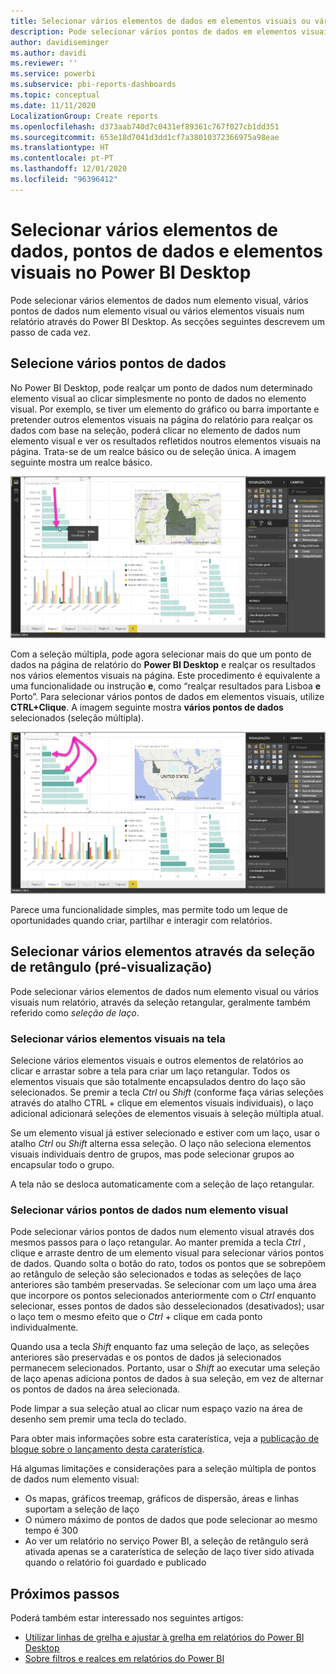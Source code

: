 ```yaml
---
title: Selecionar vários elementos de dados em elementos visuais ou vários elementos visuais com o Power BI Desktop
description: Pode selecionar vários pontos de dados em elementos visuais do Power BI Desktop com CTRL+clique simples
author: davidiseminger
ms.author: davidi
ms.reviewer: ''
ms.service: powerbi
ms.subservice: pbi-reports-dashboards
ms.topic: conceptual
ms.date: 11/11/2020
LocalizationGroup: Create reports
ms.openlocfilehash: d373aab740d7c0431ef89361c767f027cb1dd351
ms.sourcegitcommit: 653e18d7041d3dd1cf7a38010372366975a98eae
ms.translationtype: HT
ms.contentlocale: pt-PT
ms.lasthandoff: 12/01/2020
ms.locfileid: "96396412"
---
```

# <a name="multi-select-data-elements-data-points-and-visuals-in-power-bi-desktop"></a>Selecionar vários elementos de dados, pontos de dados e elementos visuais no Power BI Desktop

Pode selecionar vários elementos de dados num elemento visual, vários pontos de dados num elemento visual ou vários elementos visuais num relatório através do Power BI Desktop. As secções seguintes descrevem um passo de cada vez.

## <a name="select-multiple-data-points"></a>Selecione vários pontos de dados

No Power BI Desktop, pode realçar um ponto de dados num determinado elemento visual ao clicar simplesmente no ponto de dados no elemento visual. Por exemplo, se tiver um elemento do gráfico ou barra importante e pretender outros elementos visuais na página do relatório para realçar os dados com base na seleção, poderá clicar no elemento de dados num elemento visual e ver os resultados refletidos noutros elementos visuais na página. Trata-se de um realce básico ou de seleção única. A imagem seguinte mostra um realce básico. 

![Ponto de dados único selecionado](media/desktop-multi-select/multi-select_01.png)

Com a seleção múltipla, pode agora selecionar mais do que um ponto de dados na página de relatório do **Power BI Desktop** e realçar os resultados nos vários elementos visuais na página. Este procedimento é equivalente a uma funcionalidade ou instrução **e**, como “realçar resultados para Lisboa **e** Porto”. Para selecionar vários pontos de dados em elementos visuais, utilize **CTRL+Clique**. A imagem seguinte mostra **vários pontos de dados** selecionados (seleção múltipla).

![Vários pontos de dados selecionados](media/desktop-multi-select/multi-select_02.png)

Parece uma funcionalidade simples, mas permite todo um leque de oportunidades quando criar, partilhar e interagir com relatórios. 

## <a name="select-multiple-elements-using-rectangle-select-preview"></a>Selecionar vários elementos através da seleção de retângulo (pré-visualização)

Pode selecionar vários elementos de dados num elemento visual ou vários visuais num relatório, através da seleção retangular, geralmente também referido como *seleção de laço*. 

### <a name="select-multiple-visuals-on-the-canvas"></a>Selecionar vários elementos visuais na tela

Selecione vários elementos visuais e outros elementos de relatórios ao clicar e arrastar sobre a tela para criar um laço retangular. Todos os elementos visuais que são totalmente encapsulados dentro do laço são selecionados. Se premir a tecla *Ctrl* ou *Shift* (conforme faça várias seleções através do atalho CTRL + clique em elementos visuais individuais), o laço adicional adicionará seleções de elementos visuais à seleção múltipla atual. 

Se um elemento visual já estiver selecionado e estiver com um laço, usar o atalho *Ctrl* ou *Shift* alterna essa seleção. O laço não seleciona elementos visuais individuais dentro de grupos, mas pode selecionar grupos ao encapsular todo o grupo.

A tela não se desloca automaticamente com a seleção de laço retangular. 

### <a name="select-multiple-data-points-in-a-visual"></a>Selecionar vários pontos de dados num elemento visual

Pode selecionar vários pontos de dados num elemento visual através dos mesmos passos para o laço retangular. Ao manter premida a tecla *Ctrl* , clique e arraste dentro de um elemento visual para selecionar vários pontos de dados. Quando solta o botão do rato, todos os pontos que se sobrepõem ao retângulo de seleção são selecionados e todas as seleções de laço anteriores são também preservadas. Se selecionar com um laço uma área que incorpore os pontos selecionados anteriormente com o *Ctrl* enquanto selecionar, esses pontos de dados são desselecionados (desativados); usar o laço tem o mesmo efeito que o *Ctrl* + clique em cada ponto individualmente. 

Quando usa a tecla *Shift* enquanto faz uma seleção de laço, as seleções anteriores são preservadas e os pontos de dados já selecionados permanecem selecionados. Portanto, usar o *Shift* ao executar uma seleção de laço apenas adiciona pontos de dados à sua seleção, em vez de alternar os pontos de dados na área selecionada.

Pode limpar a sua seleção atual ao clicar num espaço vazio na área de desenho sem premir uma tecla do teclado.

Para obter mais informações sobre esta caraterística, veja a [publicação de blogue sobre o lançamento desta caraterística](https://powerbi.microsoft.com/blog/power-bi-desktop-august-2020-feature-summary/#_Data_point).

Há algumas limitações e considerações para a seleção múltipla de pontos de dados num elemento visual:

* Os mapas, gráficos treemap, gráficos de dispersão, áreas e linhas suportam a seleção de laço
* O número máximo de pontos de dados que pode selecionar ao mesmo tempo é 300
* Ao ver um relatório no serviço Power BI, a seleção de retângulo será ativada apenas se a caraterística de seleção de laço tiver sido ativada quando o relatório foi guardado e publicado

## <a name="next-steps"></a>Próximos passos

Poderá também estar interessado nos seguintes artigos:

* [Utilizar linhas de grelha e ajustar à grelha em relatórios do Power BI Desktop](desktop-gridlines-snap-to-grid.md)
* [Sobre filtros e realces em relatórios do Power BI](power-bi-reports-filters-and-highlighting.md)

